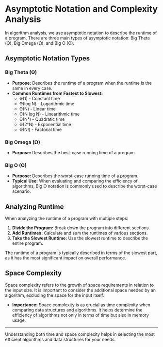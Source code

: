 
# Asymptotic Notation and Complexity Analysis

In algorithm analysis, we use asymptotic notation to describe the runtime of a program. There are three main types of asymptotic notation: Big Theta (Θ), Big Omega (Ω), and Big O (O).

## Asymptotic Notation Types

### Big Theta (Θ)
- **Purpose:** Describes the runtime of a program when the runtime is the same in every case.
- **Common Runtimes from Fastest to Slowest:**
  - Θ(1) - Constant time
  - Θ(log N) - Logarithmic time
  - Θ(N) - Linear time
  - Θ(N log N) - Linearithmic time
  - Θ(N²) - Quadratic time
  - Θ(2^N) - Exponential time
  - Θ(N!) - Factorial time

### Big Omega (Ω)
- **Purpose:** Describes the best-case running time of a program.

### Big O (O)
- **Purpose:** Describes the worst-case running time of a program.
- **Typical Use:** When evaluating and comparing the efficiency of algorithms, Big O notation is commonly used to describe the worst-case scenario.

## Analyzing Runtime

When analyzing the runtime of a program with multiple steps:
1. **Divide the Program:** Break down the program into different sections.
2. **Add Runtimes:** Calculate and sum the runtimes of various sections.
3. **Take the Slowest Runtime:** Use the slowest runtime to describe the entire program.

The runtime of a program is typically described in terms of the slowest part, as it has the most significant impact on overall performance.

## Space Complexity

Space complexity refers to the growth of space requirements in relation to the input size. It is important to consider the additional space needed by an algorithm, excluding the space for the input itself.

- **Importance:** Space complexity is as crucial as time complexity when comparing data structures and algorithms. It helps determine the efficiency of algorithms not only in terms of time but also in memory usage.

---

Understanding both time and space complexity helps in selecting the most efficient algorithms and data structures for your needs.


